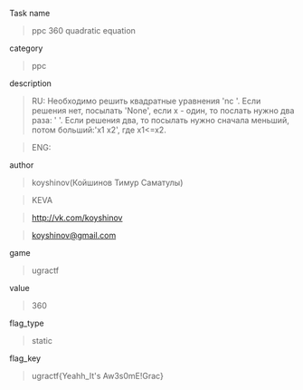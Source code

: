 Task name
> ppc 360 quadratic equation

category
> ppc

description
> RU: Необходимо решить квадратные уравнения 'nc <ip> <port>'. Если решения нет, посылать 'None', если x - один, то послать нужно два раза: '<x> <x>'. Если решения два, то поcылать нужно сначала меньший, потом больший:'x1 x2', где x1<=x2.

> ENG: 

author
> koyshinov(Койшинов Тимур Саматулы)

> KEVA

> http://vk.com/koyshinov

> koyshinov@gmail.com

game
> ugractf

value
> 360

flag_type
> static

flag_key
> ugractf{Yeahh_It's Aw3s0mE!Grac}

